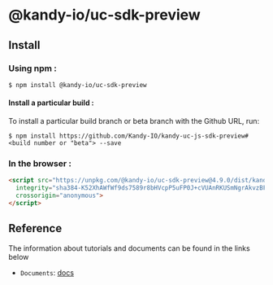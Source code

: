 # @kandy-io/uc-sdk-preview

## Install

### Using npm :

`$ npm install @kandy-io/uc-sdk-preview`

#### Install a particular build :

To install a particular build branch or beta branch with the Github URL, run:

`$ npm install https://github.com/Kandy-IO/kandy-uc-js-sdk-preview#<build number or "beta"> --save`

### In the browser :
```html
<script src="https://unpkg.com/@kandy-io/uc-sdk-preview@4.9.0/dist/kandy.js"
  integrity="sha384-K52XhAWfWf9ds7589r8bHVcpP5uFP0J+cVUAnRKUSmNgrAkvzBFDly7/27eJRKw8"
  crossorigin="anonymous">
</script>
```
## Reference

The information about tutorials and documents can be found in the links below

* `Documents`: [docs](https://kandy-io.github.io/kandy-uc-js-sdk-preview/docs)


